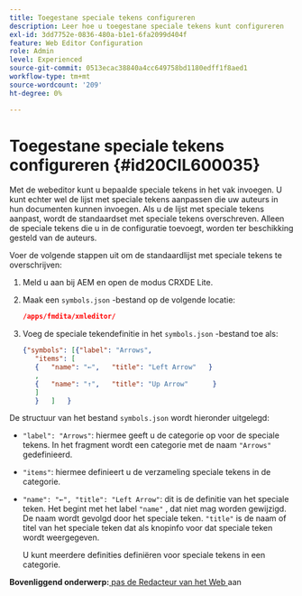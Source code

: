 ```yaml
---
title: Toegestane speciale tekens configureren
description: Leer hoe u toegestane speciale tekens kunt configureren
exl-id: 3dd7752e-0836-480a-b1e1-6fa2099d404f
feature: Web Editor Configuration
role: Admin
level: Experienced
source-git-commit: 0513ecac38840a4cc649758bd1180edff1f8aed1
workflow-type: tm+mt
source-wordcount: '209'
ht-degree: 0%

---
```


# Toegestane speciale tekens configureren {#id20CIL600035}

Met de webeditor kunt u bepaalde speciale tekens in het vak invoegen. U kunt echter wel de lijst met speciale tekens aanpassen die uw auteurs in hun documenten kunnen invoegen. Als u de lijst met speciale tekens aanpast, wordt de standaardset met speciale tekens overschreven. Alleen de speciale tekens die u in de configuratie toevoegt, worden ter beschikking gesteld van de auteurs.

Voer de volgende stappen uit om de standaardlijst met speciale tekens te overschrijven:

1. Meld u aan bij AEM en open de modus CRXDE Lite.

1. Maak een `symbols.json` -bestand op de volgende locatie:

   ```json
   /apps/fmdita/xmleditor/
   ```

1. Voeg de speciale tekendefinitie in het `symbols.json` -bestand toe als:

   ```json
   {"symbols": [{"label": "Arrows",
      "items": [
      {   "name": "←",   "title": "Left Arrow"   } 
      ,   
      {   "name": "↑",   "title": "Up Arrow"      } 
      ]   
      }   ]   }
   ```


De structuur van het bestand `symbols.json` wordt hieronder uitgelegd:

- `"label": "Arrows"`: hiermee geeft u de categorie op voor de speciale tekens. In het fragment wordt een categorie met de naam `"Arrows"` gedefinieerd.
- `"items"`: hiermee definieert u de verzameling speciale tekens in de categorie.
- `"name": "←", "title": "Left Arrow"`: dit is de definitie van het speciale teken. Het begint met het label `"name"` , dat niet mag worden gewijzigd. De naam wordt gevolgd door het speciale teken. `"title"` is de naam of titel van het speciale teken dat als knopinfo voor dat speciale teken wordt weergegeven.

  U kunt meerdere definities definiëren voor speciale tekens in een categorie.


**Bovenliggend onderwerp:**[ pas de Redacteur van het Web ](conf-web-editor.md) aan
